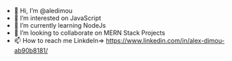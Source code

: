 - 👋 Hi, I’m @aledimou
- 👀 I’m interested on JavaScript
- 🌱 I’m currently learning NodeJs
- 💞️ I’m looking to collaborate on MERN Stack Projects
- 📫 How to reach me LinkdeIn=> https://www.linkedin.com/in/alex-dimou-ab90b8181/

<!---
aledimou/aledimou is a ✨ special ✨ repository because its `README.md` (this file) appears on your GitHub profile.
You can click the Preview link to take a look at your changes.
--->
